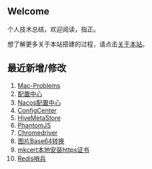 ## Welcome

个人技术总结，欢迎阅读，指正。

想了解更多关于本站搭建的过程，请点击[关于本站](_docs/AboutMe.md)。

## 最近新增/修改
1. [Mac-Problems](Tool/Mac/Mac-Problems.md)
2. [配置中心](Spring/SpringBoot/配置中心.md)
3. [Nacos配置中心](Tool/BackendTool/Nacos/Nacos配置中心.md)
4. [ConfigCenter](Tool/BackendTool/ConfigCenter/ConfigCenter.md)
5. [HiveMetaStore](Database/Hive/HiveMetaStore.md)
6. [PhantomJS](Tool/BackendTool/other/PhantomJS.md)
7. [Chromedriver](Tool/BackendTool/other/Chromedriver.md)
8. [图片Base64转换](Tool/BackendTool/other/图片Base64转换.md)
9. [mkcert本地安装https证书](Tool/BackendTool/other/mkcert本地安装https证书.md)
10. [Redis哨兵](Database/Redis/Redis哨兵.md)

